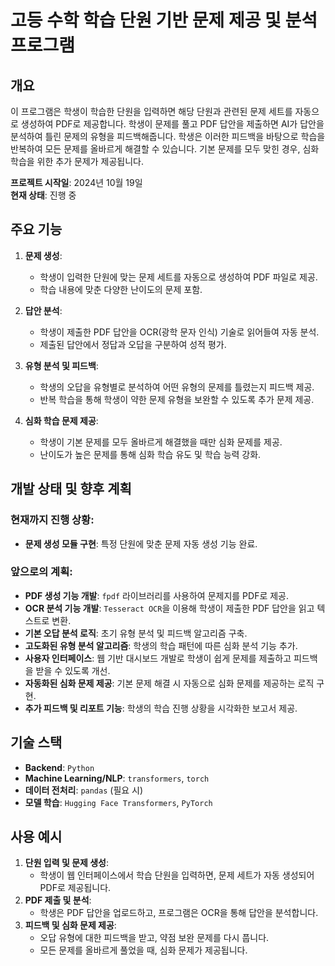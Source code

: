 # 고등 수학 학습 단원 기반 문제 제공 및 분석 프로그램

## 개요
이 프로그램은 학생이 학습한 단원을 입력하면 해당 단원과 관련된 문제 세트를 자동으로 생성하여 PDF로 제공합니다. 학생이 문제를 풀고 PDF 답안을 제출하면 AI가 답안을 분석하여 틀린 문제의 유형을 피드백해줍니다. 학생은 이러한 피드백을 바탕으로 학습을 반복하여 모든 문제를 올바르게 해결할 수 있습니다. 기본 문제를 모두 맞힌 경우, 심화 학습을 위한 추가 문제가 제공됩니다.

**프로젝트 시작일**: 2024년 10월 19일  
**현재 상태**: 진행 중

## 주요 기능
1. **문제 생성**: 
   - 학생이 입력한 단원에 맞는 문제 세트를 자동으로 생성하여 PDF 파일로 제공.
   - 학습 내용에 맞춘 다양한 난이도의 문제 포함.

2. **답안 분석**:
   - 학생이 제출한 PDF 답안을 OCR(광학 문자 인식) 기술로 읽어들여 자동 분석.
   - 제출된 답안에서 정답과 오답을 구분하여 성적 평가.

3. **유형 분석 및 피드백**:
   - 학생의 오답을 유형별로 분석하여 어떤 유형의 문제를 틀렸는지 피드백 제공.
   - 반복 학습을 통해 학생이 약한 문제 유형을 보완할 수 있도록 추가 문제 제공.

4. **심화 학습 문제 제공**:
   - 학생이 기본 문제를 모두 올바르게 해결했을 때만 심화 문제를 제공.
   - 난이도가 높은 문제를 통해 심화 학습 유도 및 학습 능력 강화.

## 개발 상태 및 향후 계획
### 현재까지 진행 상황:
- **문제 생성 모듈 구현**: 특정 단원에 맞춘 문제 자동 생성 기능 완료.

### 앞으로의 계획:
- **PDF 생성 기능 개발**: `fpdf` 라이브러리를 사용하여 문제지를 PDF로 제공.
- **OCR 분석 기능 개발**: `Tesseract OCR`을 이용해 학생이 제출한 PDF 답안을 읽고 텍스트로 변환.
- **기본 오답 분석 로직**: 초기 유형 분석 및 피드백 알고리즘 구축.
- **고도화된 유형 분석 알고리즘**: 학생의 학습 패턴에 따른 심화 분석 기능 추가.
- **사용자 인터페이스**: 웹 기반 대시보드 개발로 학생이 쉽게 문제를 제출하고 피드백을 받을 수 있도록 개선.
- **자동화된 심화 문제 제공**: 기본 문제 해결 시 자동으로 심화 문제를 제공하는 로직 구현.
- **추가 피드백 및 리포트 기능**: 학생의 학습 진행 상황을 시각화한 보고서 제공.

## 기술 스택
- **Backend**: `Python`
- **Machine Learning/NLP**: `transformers`, `torch`
- **데이터 전처리**: `pandas` (필요 시)
- **모델 학습**: `Hugging Face Transformers`, `PyTorch`

## 사용 예시
1. **단원 입력 및 문제 생성**:
   - 학생이 웹 인터페이스에서 학습 단원을 입력하면, 문제 세트가 자동 생성되어 PDF로 제공됩니다.
2. **PDF 제출 및 분석**:
   - 학생은 PDF 답안을 업로드하고, 프로그램은 OCR을 통해 답안을 분석합니다.
3. **피드백 및 심화 문제 제공**:
   - 오답 유형에 대한 피드백을 받고, 약점 보완 문제를 다시 풉니다.
   - 모든 문제를 올바르게 풀었을 때, 심화 문제가 제공됩니다.
